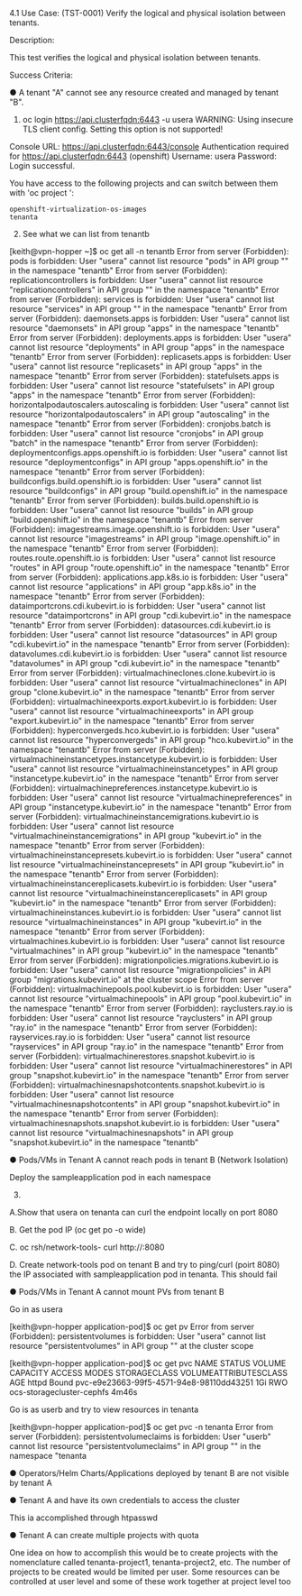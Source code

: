 4.1 Use Case: (TST-0001) Verify the logical and physical isolation between
tenants.

Description:

This test verifies the logical and physical isolation between tenants.

Success Criteria:

● A tenant "A" cannot see any resource created and managed by tenant "B".

1.  oc login https://api.clusterfqdn:6443 -u usera
WARNING: Using insecure TLS client config. Setting this option is not supported!

Console URL: https://api.clusterfqdn:6443/console
Authentication required for https://api.clusterfqdn:6443 (openshift)
Username: usera
Password:
Login successful.

You have access to the following projects and can switch between them with 'oc project <projectname>':

    openshift-virtualization-os-images
    tenanta

2.  See what we can list from tenantb

[keith@vpn-hopper ~]$ oc get all -n tenantb
Error from server (Forbidden): pods is forbidden: User "usera" cannot list resource "pods" in API group "" in the namespace "tenantb"
Error from server (Forbidden): replicationcontrollers is forbidden: User "usera" cannot list resource "replicationcontrollers" in API group "" in the namespace "tenantb"
Error from server (Forbidden): services is forbidden: User "usera" cannot list resource "services" in API group "" in the namespace "tenantb"
Error from server (Forbidden): daemonsets.apps is forbidden: User "usera" cannot list resource "daemonsets" in API group "apps" in the namespace "tenantb"
Error from server (Forbidden): deployments.apps is forbidden: User "usera" cannot list resource "deployments" in API group "apps" in the namespace "tenantb"
Error from server (Forbidden): replicasets.apps is forbidden: User "usera" cannot list resource "replicasets" in API group "apps" in the namespace "tenantb"
Error from server (Forbidden): statefulsets.apps is forbidden: User "usera" cannot list resource "statefulsets" in API group "apps" in the namespace "tenantb"
Error from server (Forbidden): horizontalpodautoscalers.autoscaling is forbidden: User "usera" cannot list resource "horizontalpodautoscalers" in API group "autoscaling" in the namespace "tenantb"
Error from server (Forbidden): cronjobs.batch is forbidden: User "usera" cannot list resource "cronjobs" in API group "batch" in the namespace "tenantb"
Error from server (Forbidden): deploymentconfigs.apps.openshift.io is forbidden: User "usera" cannot list resource "deploymentconfigs" in API group "apps.openshift.io" in the namespace "tenantb"
Error from server (Forbidden): buildconfigs.build.openshift.io is forbidden: User "usera" cannot list resource "buildconfigs" in API group "build.openshift.io" in the namespace "tenantb"
Error from server (Forbidden): builds.build.openshift.io is forbidden: User "usera" cannot list resource "builds" in API group "build.openshift.io" in the namespace "tenantb"
Error from server (Forbidden): imagestreams.image.openshift.io is forbidden: User "usera" cannot list resource "imagestreams" in API group "image.openshift.io" in the namespace "tenantb"
Error from server (Forbidden): routes.route.openshift.io is forbidden: User "usera" cannot list resource "routes" in API group "route.openshift.io" in the namespace "tenantb"
Error from server (Forbidden): applications.app.k8s.io is forbidden: User "usera" cannot list resource "applications" in API group "app.k8s.io" in the namespace "tenantb"
Error from server (Forbidden): dataimportcrons.cdi.kubevirt.io is forbidden: User "usera" cannot list resource "dataimportcrons" in API group "cdi.kubevirt.io" in the namespace "tenantb"
Error from server (Forbidden): datasources.cdi.kubevirt.io is forbidden: User "usera" cannot list resource "datasources" in API group "cdi.kubevirt.io" in the namespace "tenantb"
Error from server (Forbidden): datavolumes.cdi.kubevirt.io is forbidden: User "usera" cannot list resource "datavolumes" in API group "cdi.kubevirt.io" in the namespace "tenantb"
Error from server (Forbidden): virtualmachineclones.clone.kubevirt.io is forbidden: User "usera" cannot list resource "virtualmachineclones" in API group "clone.kubevirt.io" in the namespace "tenantb"
Error from server (Forbidden): virtualmachineexports.export.kubevirt.io is forbidden: User "usera" cannot list resource "virtualmachineexports" in API group "export.kubevirt.io" in the namespace "tenantb"
Error from server (Forbidden): hyperconvergeds.hco.kubevirt.io is forbidden: User "usera" cannot list resource "hyperconvergeds" in API group "hco.kubevirt.io" in the namespace "tenantb"
Error from server (Forbidden): virtualmachineinstancetypes.instancetype.kubevirt.io is forbidden: User "usera" cannot list resource "virtualmachineinstancetypes" in API group "instancetype.kubevirt.io" in the namespace "tenantb"
Error from server (Forbidden): virtualmachinepreferences.instancetype.kubevirt.io is forbidden: User "usera" cannot list resource "virtualmachinepreferences" in API group "instancetype.kubevirt.io" in the namespace "tenantb"
Error from server (Forbidden): virtualmachineinstancemigrations.kubevirt.io is forbidden: User "usera" cannot list resource "virtualmachineinstancemigrations" in API group "kubevirt.io" in the namespace "tenantb"
Error from server (Forbidden): virtualmachineinstancepresets.kubevirt.io is forbidden: User "usera" cannot list resource "virtualmachineinstancepresets" in API group "kubevirt.io" in the namespace "tenantb"
Error from server (Forbidden): virtualmachineinstancereplicasets.kubevirt.io is forbidden: User "usera" cannot list resource "virtualmachineinstancereplicasets" in API group "kubevirt.io" in the namespace "tenantb"
Error from server (Forbidden): virtualmachineinstances.kubevirt.io is forbidden: User "usera" cannot list resource "virtualmachineinstances" in API group "kubevirt.io" in the namespace "tenantb"
Error from server (Forbidden): virtualmachines.kubevirt.io is forbidden: User "usera" cannot list resource "virtualmachines" in API group "kubevirt.io" in the namespace "tenantb"
Error from server (Forbidden): migrationpolicies.migrations.kubevirt.io is forbidden: User "usera" cannot list resource "migrationpolicies" in API group "migrations.kubevirt.io" at the cluster scope
Error from server (Forbidden): virtualmachinepools.pool.kubevirt.io is forbidden: User "usera" cannot list resource "virtualmachinepools" in API group "pool.kubevirt.io" in the namespace "tenantb"
Error from server (Forbidden): rayclusters.ray.io is forbidden: User "usera" cannot list resource "rayclusters" in API group "ray.io" in the namespace "tenantb"
Error from server (Forbidden): rayservices.ray.io is forbidden: User "usera" cannot list resource "rayservices" in API group "ray.io" in the namespace "tenantb"
Error from server (Forbidden): virtualmachinerestores.snapshot.kubevirt.io is forbidden: User "usera" cannot list resource "virtualmachinerestores" in API group "snapshot.kubevirt.io" in the namespace "tenantb"
Error from server (Forbidden): virtualmachinesnapshotcontents.snapshot.kubevirt.io is forbidden: User "usera" cannot list resource "virtualmachinesnapshotcontents" in API group "snapshot.kubevirt.io" in the namespace "tenantb"
Error from server (Forbidden): virtualmachinesnapshots.snapshot.kubevirt.io is forbidden: User "usera" cannot list resource "virtualmachinesnapshots" in API group "snapshot.kubevirt.io" in the namespace "tenantb"

● Pods/VMs in Tenant A cannot reach pods in tenant B (Network Isolation)

Deploy the sampleapplication pod in each namespace

3.  
A.Show that usera on tenanta can curl the endpoint locally on port 8080

B.  Get the pod IP (oc get po -o wide)

C.  oc rsh/network-tools-<randomuid>
      curl http://<ipofsampleapplication>:8080

D.  Create network-tools pod on tenant B and try to ping/curl (poirt 8080) the IP associated with sampleapplication pod in tenanta.  This should fail


● Pods/VMs in Tenant A cannot mount PVs from tenant B

Go in as usera

[keith@vpn-hopper application-pod]$ oc get pv
Error from server (Forbidden): persistentvolumes is forbidden: User "usera" cannot list resource "persistentvolumes" in API group "" at the cluster scope

[keith@vpn-hopper application-pod]$ oc get pvc
NAME    STATUS   VOLUME                                     CAPACITY   ACCESS MODES   STORAGECLASS                VOLUMEATTRIBUTESCLASS   AGE
httpd   Bound    pvc-e9e23663-99f5-4571-94e8-98110dd43251   1Gi        RWO            ocs-storagecluster-cephfs   <unset>                 4m46s

Go is as userb and try to view resources in tenanta

[keith@vpn-hopper application-pod]$ oc get pvc -n tenanta
Error from server (Forbidden): persistentvolumeclaims is forbidden: User "userb" cannot list resource "persistentvolumeclaims" in API group "" in the namespace "tenanta

● Operators/Helm Charts/Applications deployed by tenant B are not visible by tenant A



● Tenant A and have its own credentials to access the cluster

This ia accomplished through htpasswd

● Tenant A can create multiple projects with quota

One idea on how to accomplish this would be to create projects with the nomenclature called tenanta-project1, tenanta-project2, etc.  The number of projects to be created would be limited per user.  Some resources can be controlled at user level and some of these work together at project level too

